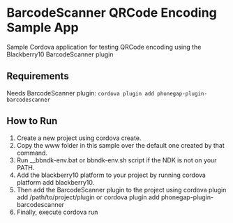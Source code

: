 # BarcodeScanner QRCode Encoding Sample App

Sample Cordova application for testing QRCode encoding using the Blackberry10 BarcodeScanner plugin 

## Requirements 

Needs BarcodeScanner plugin:
```cordova plugin add phonegap-plugin-barcodescanner```

## How to Run

1. Create a new project using cordova create.
2. Copy the www folder in this sample over the default one created by that command.
3. Run __bbndk-env.bat or bbndk-env.sh script if the NDK is not on your PATH.
4. Add the blackberry10 platform to your project by running cordova platform add blackberry10.
5. Then add the BarcodeScanner plugin to the project using cordova plugin add /path/to/project/plugin or 
   cordova plugin add phonegap-plugin-barcodescanner
6. Finally, execute cordova run
